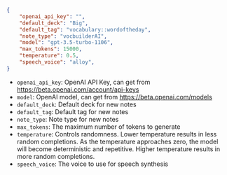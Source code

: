 
```json
{
    "openai_api_key": "",
    "default_deck": "Big",
    "default_tag": "vocabulary::wordoftheday",
    "note_type": "vocbuilderAI",
    "model": "gpt-3.5-turbo-1106",
    "max_tokens": 15000,
    "temperature": 0.5,
    "speech_voice": "alloy",
}
```

- `openai_api_key`: OpenAI API Key, can get from https://beta.openai.com/account/api-keys
- `model`: OpenAI model, can get from https://beta.openai.com/models
- `default_deck`: Default deck for new notes
- `default_tag`: Default tag for new notes
- `note_type`: Note type for new notes
- `max_tokens`: The maximum number of tokens to generate
- `temperature`: Controls randomness. Lower temperature results in less random completions. As the temperature approaches zero, the model will become deterministic and repetitive. Higher temperature results in more random completions.
- `speech_voice`: The voice to use for speech synthesis
